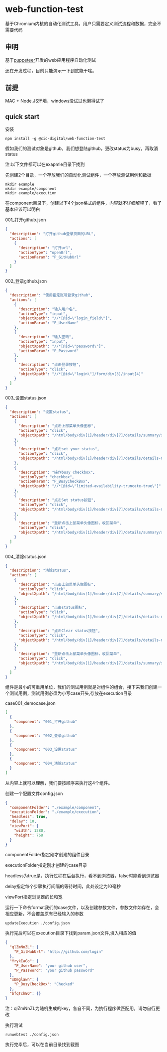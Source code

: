 # web-function-test

基于Chromium内核的自动化测试工具，用户只需要定义测试流程和数据，完全不需要代码

##  申明
基于[puppeteer](https://github.com/GoogleChrome/puppeteer)开发的web应用程序自动化测试

还在开发过程，目前只能演示一下到底能干啥。

## 前提
MAC + Node.JS环境，windows没试过也懒得试了

## quick start

安装
```
npm install -g @cic-digital/web-function-test
```

假如我们的测试对象是github，我们想登陆github，更改status为busy，再取消status

注:以下文件都可以在exapmle目录下找到

先创建2个目录，一个存放我们的自动化测试组件，一个存放测试用例和数据
```
mkdir example
mkdir example/component
mkdir example/execution
```
在component目录下，创建以下4个json格式的组件，内容就不详细解释了，看了基本应该可以明白

001_打开github.json
```json
{
  "description": "打开github登录页面的URL",
  "actions": [
    {
      "description": "打开url",
      "actionType": "openUrl",
      "actionParam": "P_GitHubUrl"
    }
  ]
}
```
002_登录github.json
```json
{
  "description": "使用指定账号登录github",
  "actions": [
    {
      "description": "输入用户名",
      "actionType": "input",
      "objectXpath": "//*[@id=\"login_field\"]",
      "actionParam": "P_UserName"
    },
    {
      "description": "输入密码",
      "actionType": "input",
      "objectXpath": "//*[@id=\"password\"]",
      "actionParam": "P_Password"
    },
    {
      "description": "点击登录按钮",
      "actionType": "click",
      "objectXpath": "//*[@id=\"login\"]/form/div[3]/input[4]"
    }
  ]
}
```
003_设置status.json
```json
{
  "description": "设置status",
  "actions": [
    {
      "description": "点击上部菜单头像图标",
      "actionType": "click",
      "objectXpath": "/html/body/div[1]/header/div[7]/details/summary/span"
    },
    {
      "description": "点击set your status",
      "actionType": "click",
      "objectXpath": "/html/body/div[1]/header/div[7]/details/details-menu/div[3]/div/details/summary/div[2]/span"
    },
    {
      "description": "操作busy checkbox",
      "actionType": "checkbox",
      "actionParam": "P_BusyCheckBox",
      "objectXpath": "//*[@id=\"limited-availability-truncate-true\"]"
    },
    {
      "description": "点击Set status按钮",
      "actionType": "click",
      "objectXpath": "/html/body/div[1]/header/div[7]/details/details-menu/div[3]/div/details/details-dialog/form/div[3]/button[1]"
    },
    {
      "description": "重新点击上部菜单头像图标，收回菜单",
      "actionType": "click",
      "objectXpath": "/html/body/div[1]/header/div[7]/details/summary/span"
    }
  ]
}
```
004_清除status.json
```json
{
  "description": "清除status",
  "actions": [
    {
      "description": "点击上部菜单头像图标",
      "actionType": "click",
      "objectXpath": "/html/body/div[1]/header/div[7]/details/summary/span"
    },
    {
      "description": "点击status图标",
      "actionType": "click",
      "objectXpath": "/html/body/div[1]/header/div[7]/details/details-menu/div[3]/div/details/summary/div[1]/div[2]"
    },
    {
      "description": "点击Clear status按钮",
      "actionType": "click",
      "objectXpath": "/html/body/div[1]/header/div[7]/details/details-menu/div[3]/div/details/details-dialog/form/div[3]/button[2]"
    },
    {
      "description": "重新点击上部菜单头像图标，收回菜单",
      "actionType": "click",
      "objectXpath": "/html/body/div[1]/header/div[7]/details/summary/span"
    }
  ]
}
```
组件是最小的可重用单位，我们的测试用例就是对组件的组合，接下来我们创建一个测试用例，测试用例必须为小写case开头,存放在execution目录

case001_democase.json
```json
[
  {
    "component": "001_打开github"
  },
  {
    "component": "002_登录github"
  },
  {
    "component": "003_设置status"
  },
  {
    "component": "004_清除status"
  }
]
```
从内容上就可以理解，我们要按顺序来执行这4个组件。

创建一个配置文件config.json
```json
{
  "componentFolder": "./example/component",
  "executionFolder": "./example/execution",
  "headless": true,
  "delay": 10,
  "viewPort": {
    "width": 1280,
    "height": 768
  }
}
```

componentFolder指定刚才创建的组件目录

executionFolder指定刚才创建的case目录

headless为true是，执行过程在后台执行，看不到浏览器，false时能看到浏览器

delay指定每个步骤执行间隔的等待时间，此处设定为10毫秒

viewPort指定浏览器的长和宽

运行一下命令format我们的case文件，以及创建参数文件，参数文件如存在，会相应更新，不会覆盖原有已经输入的参数
```
updateExecution ./config.json
```

执行完后可以在execution目录下找到param.json文件,填入相应的值
```json
{
  "qlZmNnZL": {
    "P_GitHubUrl": "http://github.com/login"
  },
  "YrykIaGo": {
    "P_UserName": "your github user",
    "P_Password": "your github password"
  },
  "xDmglawn": {
    "P_BusyCheckBox": "Checked"
  },
  "bfqTchEQ": {}
}
```

注：qlZmNnZL为随机生成的key，各自不同，为执行程序做匹配用，请勿自行更改

执行测试
```
runwebtest ./config.json
```

执行完毕后，可以在当前目录找到截图
